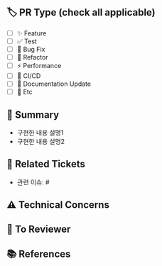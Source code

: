 <!--
     작업 진행 중(WIP) PR의 경우, Draft PR 기능을 사용해 주세요.
     리뷰 후 추가 커밋을 force-push하는 것은 피해주세요.

     Pull Request 제출 전에 아래 사항을 확인해 주세요:
     - 👷‍♀️ 가능한 한 작은 단위의 PR 작성
     - ✅ 변경 사항에 대한 테스트 추가
     - 📝 커밋 메시지를 명확하게 작성
     - 📗 관련 문서와 스크린샷 업데이트
-->

## 🏷️ PR Type (check all applicable)

- [ ] ✨ Feature
- [ ] ✅ Test
- [ ] 🐛 Bug Fix
- [ ] 🔧 Refactor
- [ ] ⚡ Performance
- [ ] 👷 CI/CD
- [ ] 📝 Documentation Update
- [ ] 📌 Etc

## 🚩 Summary
<!-- 무엇을 왜 변경했는지 한 문장으로 요약 -->

- 구현한 내용 설명1
- 구현한 내용 설명2

## 🎫 Related Tickets
<!-- 관련 이슈 혹은 티켓 번호 (예: #123, PROJ-456) -->

- 관련 이슈: #

## ⚠️ Technical Concerns
<!-- 메모리·성능·트랜잭션 등 주의할 기술적 사항을 간단히 기재 -->

## 👀 To Reviewer
<!-- 리뷰어가 참고할 핵심 포인트 혹은 질문 -->

## 📚 References
<!-- 외부 참고 링크 -->
